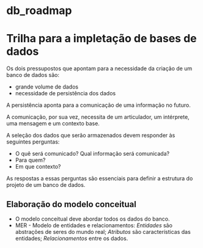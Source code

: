 # db_roadmap
# Trilha para a impletação de bases de dados
Os dois pressupostos que apontam para a necessidade da criação de um banco de dados são:
  
* grande volume de dados
* necessidade de persistência dos dados
  
A persistência aponta para a comunicação de uma informação no futuro. 
  
A comunicação, por sua vez, necessita de um articulador, um intérprete, uma mensagem e um contexto base.
  
A seleção dos dados que serão armazenados devem responder às seguintes perguntas:
* O quê será comunicado? Qual informação será comunicada?
* Para quem?
* Em que contexto?
  
As respostas a essas perguntas são essenciais para definir a estrutura do projeto de um banco de dados.

## Elaboração do modelo conceitual
* O modelo conceitual deve abordar todos os dados do banco.
* MER - Modelo de entidades e relacionamentos:
  *Entidades* são abstrações de seres do mundo real;
  *Atributos* são características das entidades;
  *Relacionamentos* entre os dados.

